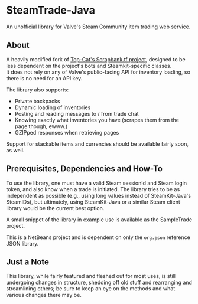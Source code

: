 SteamTrade-Java
===============

An unofficial library for Valve's Steam Community item trading web service.


About
-----

A heavily modified fork of [Top-Cat's Scrapbank.tf project](https://github.com/Top-Cat/ScrapBank.tf/), designed to be less dependent on the project's bots and Steamkit-specific classes.  
It does not rely on any of Valve's public-facing API for inventory loading, so there is no need for an API key.

The library also supports:
  * Private backpacks
  * Dynamic loading of inventories
  * Posting and reading messages to / from trade chat
  * Knowing exactly what inventories you have (scrapes them from the page though, ewww.)
  * GZIPped responses when retrieving pages

Support for stackable items and currencies should be available fairly soon, as well.


Prerequisites, Dependencies and How-To
--------------------------------------

To use the library, one must have a valid Steam sessionId and Steam login token, and also know when a trade is initiated. The library tries to be as independent as possible (e.g., using long values instead of SteamKit-Java's SteamIDs), but ultimately, using SteamKit-Java or a similar Steam client library would be the current best option.

A small snippet of the library in example use is available as the SampleTrade project.

This is a NetBeans project and is dependent on only the `org.json` reference JSON library.

Just a Note
-----------

This library, while fairly featured and fleshed out for most uses, is still undergoing changes in structure, shedding off old stuff and rearranging and streamlining others; be sure to keep an eye on the methods and what various changes there may be.
